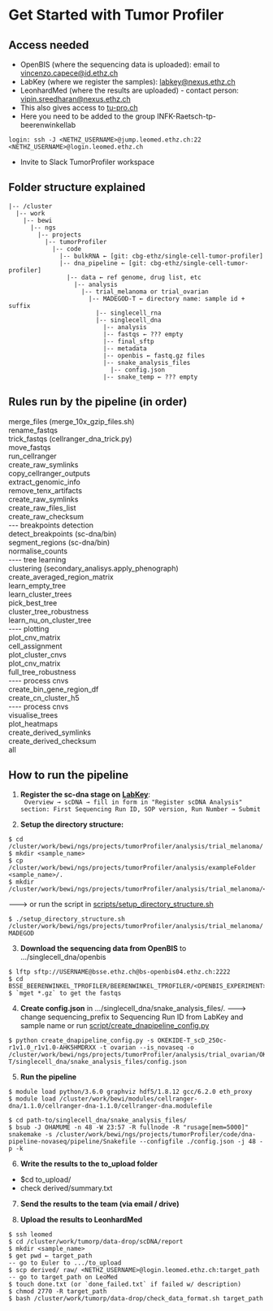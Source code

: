 # Get Started with Tumor Profiler 

## Access needed

-   OpenBIS (where the sequencing data is uploaded): email to [vincenzo.capece@id.ethz.ch](mailto:vincenzo.capece@id.ethz.ch)
-   LabKey (where we register the samples): [labkey@nexus.ethz.ch](mailto:labkey@nexus.ethz.ch)
-   LeonhardMed (where the results are uploaded) - contact person: [vipin.sreedharan@nexus.ethz.ch](mailto:vipin.sreedharan@nexus.ethz.ch)
-   This also gives access to [tu-pro.ch](http://tu-pro.ch)
-   Here you need to be added to the group INFK-Raetsch-tp-beerenwinkellab
```
login: ssh -J <NETHZ_USERNAME>@jump.leomed.ethz.ch:22 <NETHZ_USERNAME>@login.leomed.ethz.ch
```
-   Invite to Slack TumorProfiler workspace
    

## Folder structure explained
```
|-- /cluster
  |-- work
    |-- bewi
	  |-- ngs
	    |-- projects
		  |-- tumorProfiler
		    |-- code
			  |-- bulkRNA ← [git: cbg-ethz/single-cell-tumor-profiler]				
			  |-- dna_pipeline ← [git: cbg-ethz/single-cell-tumor-profiler]
			    |-- data ← ref genome, drug list, etc
				  |-- analysis					    
				    |-- trial_melanoma or trial_ovarian
				      |-- MADEGOD-T ← directory name: sample id + suffix
					    |-- singlecell_rna
					    |-- singlecell_dna
						  |-- analysis  
						  |-- fastqs ← ??? empty
						  |-- final_sftp
						  |-- metadata
						  |-- openbis ← fastq.gz files
						  |-- snake_analysis_files
						    |-- config.json
						  |-- snake_temp ← ??? empty
```   

## Rules run by the pipeline (in order)

merge_files (merge_10x_gzip_files.sh)<br/>
rename_fastqs<br/>
trick_fastqs (cellranger_dna_trick.py)<br/>
move_fastqs<br/>
run_cellranger<br/>
create_raw_symlinks<br/>
copy_cellranger_outputs<br/>
extract_genomic_info<br/>
remove_tenx_artifacts<br/>
create_raw_symlinks<br/>
create_raw_files_list<br/>
create_raw_checksum<br/>
--- breakpoints detection<br/>
detect_breakpoints (sc-dna/bin)<br/>
segment_regions (sc-dna/bin)<br/>
normalise_counts<br/>
---- tree learning<br/>
clustering (secondary_analisys.apply_phenograph)<br/>
create_averaged_region_matrix<br/>
learn_empty_tree<br/>
learn_cluster_trees<br/>
pick_best_tree<br/>
cluster_tree_robustness<br/>
learn_nu_on_cluster_tree<br/>
---- plotting<br/>
plot_cnv_matrix<br/>
cell_assignment<br/>
plot_cluster_cnvs<br/>
plot_cnv_matrix<br/>
full_tree_robustness<br/>
---- process cnvs<br/>
create_bin_gene_region_df<br/>
create_cn_cluster_h5<br/>
---- process cnvs<br/>
visualise_trees<br/>
plot_heatmaps<br/>
create_derived_symlinks<br/>
create_derived_checksum<br/>
all<br/>

## How to run the pipeline

1.  **Register the sc-dna stage on** [**LabKey**](https://tp-labkey.ethz.ch/labkey/Tumor%20Profiler%20-%20Melanoma/project-begin.view):  
<code> Overview → scDNA → fill in form in "Register scDNA Analysis" section: First Sequencing Run ID, SOP version, Run Number → Submit </code>
 
2.  **Setup the directory structure:**
```
$ cd /cluster/work/bewi/ngs/projects/tumorProfiler/analysis/trial_melanoma/
$ mkdir <sample_name>
$ cp /cluster/work/bewi/ngs/projects/tumorProfiler/analysis/exampleFolder <sample_name>/.
$ mkdir /cluster/work/bewi/ngs/projects/tumorProfiler/analysis/trial_melanoma/<sample_name>/singlecell_dna/to_upload
```
---> or run the script in [scripts/setup_directory_structure.sh](https://github.com/cbg-ethz/scdna-pipe/blob/master/scripts/setup_directory_structure.sh "setup_directory_structure.sh")
```
$ ./setup_directory_structure.sh /cluster/work/bewi/ngs/projects/tumorProfiler/analysis/trial_melanoma/ MADEGOD
```

3.  **Download the sequencing data from OpenBIS** to .../singlecell_dna/openbis
```   
$ lftp sftp://USERNAME@bsse.ethz.ch@bs-openbis04.ethz.ch:2222
$ cd BSSE_BEERENWINKEL_TPROFILER/BEERENWINKEL_TPROFILER/<OPENBIS_EXPERIMENT>/<OPENBIS_DATASET>/original/BSSE_QGF_131047_HNTM7BGXC_1
$ `mget *.gz` to get the fastqs
```

4.  **Create config.json** in .../singlecell_dna/snake_analysis_files/.
---> change sequencing_prefix to Sequencing Run ID from LabKey and sample name or run [script/create_dnapipeline_config.py](https://github.com/cbg-ethz/scdna-pipe/blob/master/scripts/create_dnapipeline_config.py "create_dnapipeline_config.py")
```
$ python create_dnapipeline_config.py -s OKEKIDE-T_scD_250c-r1v1.0_r1v1.0-AHK5HMDRXX -t ovarian --is_novaseq -o /cluster/work/bewi/ngs/projects/tumorProfiler/analysis/trial_ovarian/OKEKIDE-T/singlecell_dna/snake_analysis_files/config.json
```

5.  **Run the pipeline**
```    
$ module load python/3.6.0 graphviz hdf5/1.8.12 gcc/6.2.0 eth_proxy
$ module load /cluster/work/bewi/modules/cellranger-dna/1.1.0/cellranger-dna-1.1.0/cellranger-dna.modulefile

$ cd path-to/singlecell_dna/snake_analysis_files/
$ bsub -J OHAMUME -n 48 -W 23:57 -R fullnode -R "rusage[mem=5000]" snakemake -s /cluster/work/bewi/ngs/projects/tumorProfiler/code/dna-pipeline-novaseq/pipeline/Snakefile --configfile ./config.json -j 48 -p -k
```

6.  **Write the results to the to_upload folder**
* $cd to_upload/
* check derived/summary.txt

7.  **Send the results to the team (via email / drive)**
   
8.  **Upload the results to LeonhardMed**
```    
$ ssh leomed
$ cd /cluster/work/tumorp/data-drop/scDNA/report
$ mkdir <sample_name>
$ get pwd ← target_path
-- go to Euler to .../to_upload
$ scp derived/ raw/ <NETHZ_USERNAME>@login.leomed.ethz.ch:target_path
-- go to target_path on LeoMed
$ touch done.txt (or `done_failed.txt` if failed w/ description)
$ chmod 2770 -R target_path
$ bash /cluster/work/tumorp/data-drop/check_data_format.sh target_path
```
